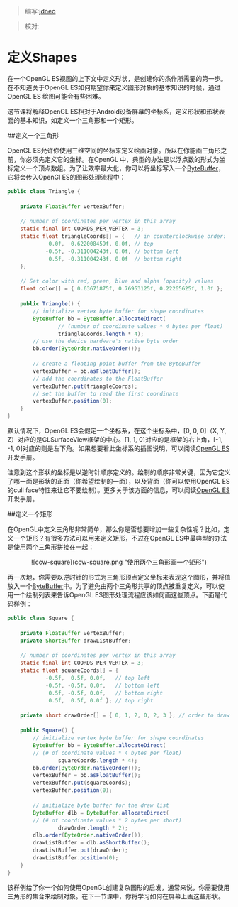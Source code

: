 > 编写:[jdneo](https://github.com/jdneo)

> 校对:

# 定义Shapes

在一个OpenGL ES视图的上下文中定义形状，是创建你的杰作所需要的第一步。在不知道关于OpenGL ES如何期望你来定义图形对象的基本知识的时候，通过OpenGL ES 绘图可能会有些困难。

这节课将解释OpenGL ES相对于Android设备屏幕的坐标系，定义形状和形状表面的基本知识，如定义一个三角形和一个矩形。

##定义一个三角形

OpenGL ES允许你使用三维空间的坐标来定义绘画对象。所以在你能画三角形之前，你必须先定义它的坐标。在OpenGL 中，典型的办法是以浮点数的形式为坐标定义一个顶点数组。为了让效率最大化，你可以将坐标写入一个[ByteBuffer](http://developer.android.com/reference/java/nio/ByteBuffer.html)，它将会传入OpenGl ES的图形处理流程中：

```java
public class Triangle {

    private FloatBuffer vertexBuffer;

    // number of coordinates per vertex in this array
    static final int COORDS_PER_VERTEX = 3;
    static float triangleCoords[] = {   // in counterclockwise order:
             0.0f,  0.622008459f, 0.0f, // top
            -0.5f, -0.311004243f, 0.0f, // bottom left
             0.5f, -0.311004243f, 0.0f  // bottom right
    };

    // Set color with red, green, blue and alpha (opacity) values
    float color[] = { 0.63671875f, 0.76953125f, 0.22265625f, 1.0f };

    public Triangle() {
        // initialize vertex byte buffer for shape coordinates
        ByteBuffer bb = ByteBuffer.allocateDirect(
                // (number of coordinate values * 4 bytes per float)
                triangleCoords.length * 4);
        // use the device hardware's native byte order
        bb.order(ByteOrder.nativeOrder());

        // create a floating point buffer from the ByteBuffer
        vertexBuffer = bb.asFloatBuffer();
        // add the coordinates to the FloatBuffer
        vertexBuffer.put(triangleCoords);
        // set the buffer to read the first coordinate
        vertexBuffer.position(0);
    }
}
```

默认情况下，OpenGL ES会假定一个坐标系，在这个坐标系中，[0, 0, 0]（X, Y, Z）对应的是GLSurfaceView框架的中心。[1, 1, 0]对应的是框架的右上角，[-1, -1, 0]对应的则是左下角。如果想要看此坐标系的插图说明，可以阅读[OpenGL ES](http://developer.android.com/guide/topics/graphics/opengl.html#faces-winding)开发手册。

注意到这个形状的坐标是以逆时针顺序定义的。绘制的顺序非常关键，因为它定义了哪一面是形状的正面（你希望绘制的一面），以及背面（你可以使用OpenGL ES的cull face特性来让它不要绘制）。更多关于该方面的信息，可以阅读[OpenGL ES](http://developer.android.com/guide/topics/graphics/opengl.html#faces-winding)开发手册。

##定义一个矩形

在OpenGL中定义三角形非常简单，那么你是否想要增加一些复杂性呢？比如，定义一个矩形？有很多方法可以用来定义矩形，不过在OpenGL ES中最典型的办法是使用两个三角形拼接在一起：

<center>![ccw-square](ccw-square.png "使用两个三角形画一个矩形")</center>

再一次地，你需要以逆时针的形式为三角形顶点定义坐标来表现这个图形，并将值放入一个[ByteBuffer](http://developer.android.com/reference/java/nio/ByteBuffer.html)中。为了避免由两个三角形共享的顶点被重复定义，可以使用一个绘制列表来告诉OpenGL ES图形处理流程应该如何画这些顶点。下面是代码样例：

```java
public class Square {

    private FloatBuffer vertexBuffer;
    private ShortBuffer drawListBuffer;

    // number of coordinates per vertex in this array
    static final int COORDS_PER_VERTEX = 3;
    static float squareCoords[] = {
            -0.5f,  0.5f, 0.0f,   // top left
            -0.5f, -0.5f, 0.0f,   // bottom left
             0.5f, -0.5f, 0.0f,   // bottom right
             0.5f,  0.5f, 0.0f }; // top right

    private short drawOrder[] = { 0, 1, 2, 0, 2, 3 }; // order to draw vertices

    public Square() {
        // initialize vertex byte buffer for shape coordinates
        ByteBuffer bb = ByteBuffer.allocateDirect(
        // (# of coordinate values * 4 bytes per float)
                squareCoords.length * 4);
        bb.order(ByteOrder.nativeOrder());
        vertexBuffer = bb.asFloatBuffer();
        vertexBuffer.put(squareCoords);
        vertexBuffer.position(0);

        // initialize byte buffer for the draw list
        ByteBuffer dlb = ByteBuffer.allocateDirect(
        // (# of coordinate values * 2 bytes per short)
                drawOrder.length * 2);
        dlb.order(ByteOrder.nativeOrder());
        drawListBuffer = dlb.asShortBuffer();
        drawListBuffer.put(drawOrder);
        drawListBuffer.position(0);
    }
}
```

该样例给了你一个如何使用OpenGL创建复杂图形的启发，通常来说，你需要使用三角形的集合来绘制对象。在下一节课中，你将学习如何在屏幕上画这些形状。
